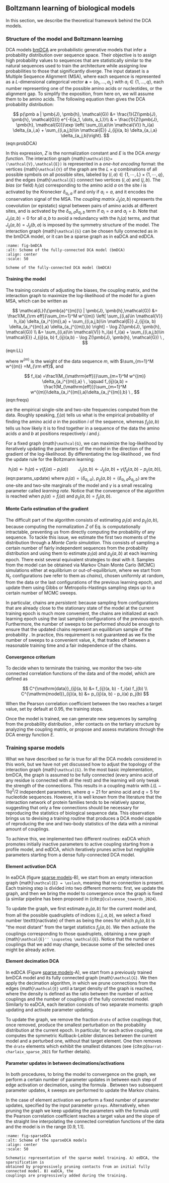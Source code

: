 ## Boltzmann learning of biological models

In this section, we describe the theoretical framework behind the DCA models.

### Structure of the model and Boltzmann learning

DCA models [bmDCA](#fig-bmDCA) are probabilistic generative models that infer a probability distribution over sequence space. Their objective is to assign high probability values to sequences that are statistically similar to the natural sequences used to train the architecture while assigning low probabilities to those that significantly diverge. The input dataset is a Multiple Sequence Alignment (MSA), where each sequence is represented as a $L$-dimensional categorical vector $\pmb a = (a_1, \dots, a_L)$ with $a_i \in \{1, \dots, q\}$, each number representing one of the possible amino acids or nucleotides, or the alignment gap. To simplify the exposition, from here on, we will assume them to be amino acids. The following equation then gives the DCA probability distribution:

$$
    p(\pmb a | \pmb{J}, \pmb{h}, \mathcal{G}) &= \frac{1}{Z(\pmb{J}, \pmb{h}, \mathcal{G})} e^{-E(a_1, \dots, a_L)}\\ & =  \frac{1}{Z(\pmb{J}, \pmb{h}, \mathcal{G})}\exp \left( \sum_{(i,a)\in \mathcal{V}} h_i(a) \delta_{a_i,a} + \sum_{(i,a,j,b)\in \mathcal{E}} J_{ij}(a, b) \delta_{a_i,a} \delta_{a_j,b}\right).
$$(eqn:probDCA)

In this expression, $Z$ is the normalization constant and $E$ is the DCA *energy function*.
The interaction graph {math}`\mathcal{G}=(\mathcal{V},\mathcal{E})` is 
represented in a *one-hot encoding* format: the vertices {math}`\mathcal{V}` of the graph are the $L\times q$ combinations of all possible symbols on all possible sites, 
labeled by ${(i,a) \in \{1,\cdots,L\}\times \{1,\cdots,q\}}$, 
and the edges {math}`\mathcal{E}` connect two vertices $(i,a)$ and $(j,b)$. 
 The *bias* (or field) $h_i(a)$ corresponding to the amino acid $a$ on the site $i$ 
 is activated by the Kronecker $\delta_{a_i,a}$ if and only if $a_i=a$, 
 and it encodes the conservation signal of the MSA. The *coupling matrix* $J_{ij}(a, b)$ represents the coevolution (or epistatic) signal between pairs of amino acids at different sites, and is activated by the
 $\delta_{a_i,a} \delta_{a_j,b}$ term if $a_i=a$ and $a_j=b$.
 Note that $J_{ii}(a,b)=0$ for all $a,b$ to avoid a redundancy with the $h_i(a)$ terms, and that $J_{ij}(a,b)=J_{ji}(b,a)$ is imposed by the symmetry structure of the model.
The interaction graph {math}`\mathcal{G}` can be chosen fully connected as in the bmDCA model, or it can be a sparse graph as in eaDCA and edDCA.

```{figure} images/bmDCA.png
:name: fig-bmDCA
:alt: Scheme of the fully-connected DCA model (bmDCA)
:align: center
:scale: 50

Scheme of the fully-connected DCA model (bmDCA)
```

#### Training the model
The training consists of adjusting the biases, the coupling matrix, and the interaction graph to maximize the log-likelihood of the model for a given MSA, which can be written as

$$
    \mathcal{L}(\{\pmb{a}^{(m)}\} | \pmb{J}, \pmb{h},\mathcal{G}) &= \frac1{M_{\rm eff}}\sum_{m=1}^M w^{(m)} \left[ \sum_{(i,a)\in \mathcal{V}} h_i(a) \delta_{a_i^{(m)},a} + \sum_{(i,a,j,b)\in \mathcal{E}} J_{ij}(a, b) \delta_{a_i^{(m)},a} \delta_{a_j^{(m)},b} \right] - \log Z(\pmb{J}, \pmb{h}, \mathcal{G}) \\
    &=  \sum_{(i,a)\in \mathcal{V}} h_i(a) f_i(a) + \sum_{(i,a,j,b)\in \mathcal{E}} J_{ij}(a, b) f_{ij}(a,b)  - \log Z(\pmb{J}, \pmb{h}, \mathcal{G}) \ ,
$$(eqn:LL)

where $w^{(m)}$ is the weight of the data sequence $m$, with $\sum_{m=1}^M w^{(m)} =M_{\rm eff}$, and

$$
    f_i(a) =\frac1{M_{\mathrm{eff}}}\sum_{m=1}^M w^{(m)} \delta_{a_i^{(m)},a} \ ,
    \qquad
        f_{ij}(a,b) = \frac1{M_{\mathrm{eff}}}\sum_{m=1}^M w^{(m)}\delta_{a_i^{(m)},a}\delta_{a_j^{(m)},b} \ ,
$$(eqn:freqs)

are the empirical single-site and two-site frequencies computed from the data.
Roughly speaking, $f_i(a)$ tells us what is the empirical probability of finding the amino acid $a$ in the position $i$ of the sequence, whereas $f_{ij}(a,b)$ tells us how likely it is to find together in a sequence of the data the amino acids $a$ and $b$ at positions respectively $i$ and $j$. 

For a fixed graph {math}`\mathcal{G}`, we can maximize the log-likelihood by iteratively updating the parameters of the model in the direction of the gradient of the log-likelihood.
By differentiating the log-likelihood [](#eqn:LL), we find the update rule for the Boltzmann learning:

$$
    h_i(a) \leftarrow h_i(a) + \gamma (f_{i}(a) - p_i(a)) \qquad
    J_{i j}(a, b) \leftarrow J_{i j}(a, b) + \gamma (f_{ij}(a, b) - p_{ij}(a,b)),
$$(eqn:params_update)
where $p_i(a) = \langle \delta_{a_i,a}\rangle$, $p_{ij}(a, b)=\langle \delta_{a_i,a}\delta_{a_j,b}\rangle$ are the one-site and two-site marginals of the model [](eqn:probDCA) and $\gamma$ is a small rescaling parameter called *learning rate*.
Notice that the convergence of the algorithm is reached when $p_i(a) = f_i(a)$ and $p_{ij}(a,b) = f_{ij}(a, b)$.

#### Monte Carlo estimation of the gradient

The difficult part of the algorithm consists of estimating $p_i(a)$ and $p_{ij}(a,b)$, because computing the normalization $Z$ of Eq. [](#eqn:probDCA) is computationally intractable, preventing us from directly computing the probability of any sequence. To tackle this issue, we estimate the first two moments of the distribution through a *Monte Carlo simulation*. This consists of sampling a certain number of fairly independent sequences from the probability distribution [](#eqn:probDCA) and using them to estimate $p_i(a)$ and $p_{ij}(a, b)$ at each learning epoch. There exist several equivalent strategies to deal with it.
Samples from the model [](#eqn:probDCA) can be obtained via Markov Chain Monte Carlo (MCMC) simulations either at equilibrium or out-of-equilibrium, where we start from $N_c$ configurations (we refer to them as *chains*), chosen uniformly at random, from the data or the last configurations of the previous learning epoch, and update them using Gibbs or Metropolis-Hastings sampling steps up to a certain number of MCMC sweeps.

In particular, chains are *persistent*: because sampling from configurations that are already close to the stationary state of the model at the current training epoch is much more convenient, the chains are initialized at each learning epoch using the last sampled configurations of the previous epoch.  Furthermore, the number of sweeps to be performed should be enough to ensure that the updated chains represent an equilibrium sample of the probability [](#eqn:probDCA). In practice, this requirement is not guaranteed as we fix the number of sweeps to a convenient value, $k$, that trades off between a reasonable training time and a fair independence of the chains.

#### Convergence criterium
To decide when to terminate the training, we monitor the two-site connected correlation functions of the data and of the model, which are defined as

$$
    C^{\mathrm{data}}_{ij}(a, b) &= f_{ij}(a, b) - f_i(a) f_j(b) \\
    C^{\mathrm{model}}_{ij}(a, b) &= p_{ij}(a, b) - p_i(a) p_j(b)
$$

When the Pearson correlation coefficient between the two reaches a target value, set by default at 0.95, the training stops.

Once the model is trained, we can generate new sequences by sampling from the probability distribution [](#eqn:probDCA), infer contacts on the tertiary structure by analyzing the coupling matrix, or propose and assess mutations through the DCA energy function $E$.

### Training sparse models
What we have described so far is true for all the DCA models considered in this work, but we have not yet discussed how to adjust the topology of the interaction graph {math}`\mathcal{G}`. In the most basic implementation, bmDCA, the graph is assumed to be fully connected (every amino acid of any residue is connected with all the rest) and the learning will only tweak the strength of the connections. This results in a coupling matrix with $L (L - 1) q^2 / 2$ independent parameters, where $q = 21$ for amino acid and $q=5$ for nucleotide sequences. However, it is well known from the literature that the interaction network of protein families tends to be relatively *sparse*, suggesting that only a few connections should be necessary for reproducing the statistics of biological sequence data. This observation brings us to devising a training routine that produces a DCA model capable of reproducing the one and two-body statistics of the data with a minimal amount of couplings.

To achieve this, we implemented two different routines: eaDCA which promotes initially inactive parameters to active coupling starting from a profile model, and edDCA, which iteratively prunes active but negligible parameters starting from a dense fully-connected DCA model.

#### Element activation DCA
In eaDCA (figure [sparse models](#fig-sparseDCA)-B), we start from an empty interaction graph {math}`\mathcal{E} = \oslash`, meaning that no connection is present. Each training step is divided into two different moments: first, we update the graph, and then we bring the model to convergence once the graph is fixed (a similar pipeline has been proposed in {cite:p}`calvanese_towards_2024`). 

To update the graph, we first estimate $p_{ij}(a, b)$ for the current model and, from all the possible quadruplets of indices $(i, j, a, b)$, we select a fixed number \texttt{nactivate} of them as being the ones for which $p_{ij}(a, b)$ is "the most distant" from the target statistics $f_{ij}(a,b)$. We then activate the couplings corresponding to those quadruplets, obtaining a new graph {math}`\mathcal{E}'' \supseteq \mathcal{E}`. Notice that the number of couplings that we add may change, because some of the selected ones might be already active.

#### Element decimation DCA
In edDCA (Figure [sparse models](#fig-sparseDCA)-A), we start from a previously trained bmDCA model and its fully connected graph {math}`\mathcal{G}`. We then apply the decimation algorithm, in which we prune connections from the edges {math}`\mathcal{E}` until a target density of the graph is reached, where the density is defined as the ratio between the number of active couplings and the number of couplings of the fully connected model. Similarly to eaDCA, each iteration consists of two separate moments: graph updating and activate parameter updating.

To update the graph, we remove the fraction `drate` of active couplings that, once removed, produce the smallest perturbation on the probability distribution at the current epoch. In particular, for each active coupling, one computes the symmetric Kullback-Leibler distances between the current model and a perturbed one, without that target element. One then removes the `drate` elements which exhibit the smallest distances (see {cite:p}`barrat-charlaix_sparse_2021` for further details).

#### Parameter updates in between decimations/activations
In both procedures, to bring the model to convergence on the graph, we perform a certain number of parameter updates in  between each step of edge activation or decimation, using the formula [](#eqn:params_update). Between two subsequent parameter updates, $k$ sweeps are performed to update the Markov chains.

In the case of element activation we perform a
fixed number of parameter updates, 
specified by the input parameter `gsteps`.
Alternatively, when pruning the graph we keep updating the parameters with the formula [](#eqn:params_update) until the Pearson correlation coefficient reaches a target value and the slope of the straight line interpolating the connected correlation functions of the data and the model is in the range $[0.9, 1.1]$. 

```{figure} images/sparseDCA.png
:name: fig-sparseDCA
:alt: Scheme of the sparseDCA models
:align: center
:scale: 50

Schematic representation of the sparse model training. A) edDCA, the sparsification is
obtained by progressively pruning contacts from an initial fully connected model. B) eaDCA, the
couplings are progressively added during the training.
```